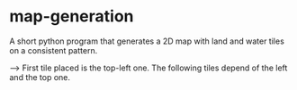 # map-generation
A short python program that generates a 2D map with land and water tiles on a consistent pattern.

--> First tile placed is the top-left one. The following tiles depend of the left and the top one.
